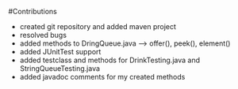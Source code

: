 #Contributions

- created git repository and added maven project
- resolved bugs
- added methods to DringQueue.java --> offer(), peek(), element()
- added JUnitTest support
- added testclass and methods for DrinkTesting.java and StringQueueTesting.java
- added javadoc comments for my created methods